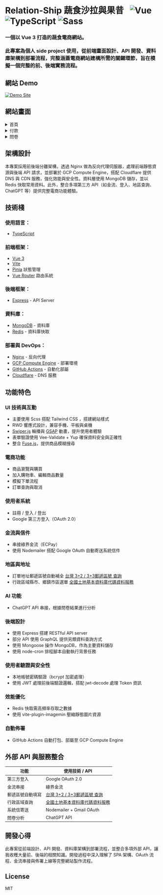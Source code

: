 # Relation-Ship 蔬食沙拉與果昔 &nbsp; ![Vue](https://img.shields.io/badge/%20-Vue.js-34495E?logo=vue.js&logoColor=41B883) ![TypeScript](https://img.shields.io/badge/%20-TypeScript-3178C6?style=flat&logo=typescript&logoColor=white) ![Sass](https://img.shields.io/badge/%20-Sass-CC6699?logo=sass&logoColor=white)

<h3>
一個以 Vue 3 打造的蔬食電商網站。<br><br>
此專案為個人 side project 使用，從前端畫面設計、API 開發、資料庫架構到部署流程，完整涵蓋電商網站建構所需的關鍵環節，旨在模擬一個完整的前、後端實務流程。
</h3>

## 網站 Demo

<!-- [Relation-Ship](https://tmc4web.dev) -->
[![Demo Site](https://img.shields.io/badge/DEMO-Click%20to%20Visit-%20?style=social)](https://tmc4web.dev)


## 網站畫面

<details>
  <summary>首頁</summary>
  <img src="./docs/images/home.png" alt="首頁截圖" width="100%"/>
</details>

<details>
  <summary>付款</summary>
  <img src="./docs/images/payment.png" alt="付款截圖" width="100%"/>
</details>

<details>
  <summary>問卷</summary>
  <img src="./docs/images/questionnaire.png" alt="問卷截圖" width="100%"/>
</details>

## 架構設計

本專案採用前後端分離架構，透過 Nginx 做為反向代理伺服器，處理前端靜態資源與後端 API 請求，並部署於 GCP Compute Engine，搭配 Cloudflare 提供 DNS 與 CDN 服務，強化效能與安全性。資料層使用 MongoDB 儲存，並以 Redis 快取常用資料。此外，整合多項第三方 API（如金流、登入、地區查詢、ChatGPT 等）提供完整電商功能體驗。

## 技術棧

### 使用語言：
- [TypeScript](https://www.typescriptlang.org/)

### 前端框架：
- [Vue 3](https://vuejs.org/)
- [Vite](https://vitejs.dev/)
- [Pinia](https://pinia.vuejs.org/) 狀態管理
- [Vue Router](https://router.vuejs.org/) 路由系統

### 後端框架：
- [Express](https://expressjs.com/) - API Server

### 資料庫：
- [MongoDB](https://www.mongodb.com/) - 資料庫
- [Redis](https://redis.io/) - 資料庫快取

### 部署與 DevOps：
- [Nginx](https://nginx.org/) - 反向代理
- [GCP Compute Engine](https://cloud.google.com/compute) - 部署環境
- [GitHub Actions](https://github.com/features/actions) - 自動化部屬
- [Cloudflare](https://www.cloudflare.com/) - DNS 服務

## 功能特色

### UI 技術與互動
- 主要使用 Scss 搭配 Tailwind CSS ，搭建網站樣式
- RWD 響應式設計，兼容手機、平板與桌機
- [Swiper.js](https://swiperjs.com/) 輪播與 [GSAP](https://gsap.com/) 動畫，提升使用者體驗
- 表單驗證使用 Vee-Validate + Yup 確保資料安全與正確性
- 整合 [Fuse.js](https://fusejs.io/)，提供商品模糊搜尋

### 電商功能
- 商品瀏覽與購買
- 加入購物車、編輯商品數量
- 模擬下單流程
- 訂單查詢與取消

### 使用者系統
- 註冊 / 登入 / 登出
- Google 第三方登入（OAuth 2.0）

### 金流與信件
- 串接綠界金流（ECPay）
- 使用 Nodemailer 搭配 Google OAuth 自動寄送系統信件

### 地區與地址
- 訂單地址郵遞區號自動補全 [台灣 3+2 / 3+3郵遞區號 查詢](https://zip5.5432.tw/zip5api.html)
- 行政區域縣市、鄉鎮市區選單 [全國土地基本資料庫代碼資料服務](https://cop.land.moi.gov.tw/ServiceList/ServiceData?id=A5CCC85A-EEF3-4659-8829-DA21CD0DCC95)

### AI 功能
- ChatGPT API 串接，根據問卷結果進行分析

### 後端設計
- 使用 Express 搭建 RESTful API server
- 部分 API 使用 GraphQL 提供另類資料查詢方式
- 使用 Mongoose 操作 MongoDB，作為主要資料儲存
- 使用 node-cron 排程腳本自動執行背景任務

### 使用者驗證與安全性
- 本地帳號密碼驗證（bcrypt 加密處理）
- 使用 JWT 處理前後端驗證邏輯，搭配 jwt-decode 處理 Token 資訊

### 效能優化
- Redis 快取需高頻率存取之數據
- 使用 vite-plugin-imagemin 壓縮靜態圖片資源

### 自動佈署
  - GitHub Actions 自動打包、部屬至 GCP Compute Engine


## 外部 API 與服務整合

| 功能 | 使用技術 / API |
|------|----------------|
| 第三方登入 | Google OAuth 2.0 |
| 金流串接 | 綠界金流 |
| 郵遞區號自動填寫 | [台灣 3+2 / 3+3郵遞區號 查詢](https://zip5.5432.tw/zip5api.html) |
| 行政區域查詢 | [全國土地基本資料庫代碼資料服務](https://cop.land.moi.gov.tw/ServiceList/ServiceData?id=A5CCC85A-EEF3-4659-8829-DA21CD0DCC95) |
| 系統信寄送 | Nodemailer + Gmail OAuth |
| 問卷分析 | ChatGPT API |



##  開發心得

此專案從前端設計、API 開發、資料庫架構到部署流程，並整合多項外部 API，讓我收穫大量前、後端的相關知識。開發過程中深入理解了 SPA 架構、OAuth 流程、金流串接與佈署上線等完整網站製作流程。

## License

MIT